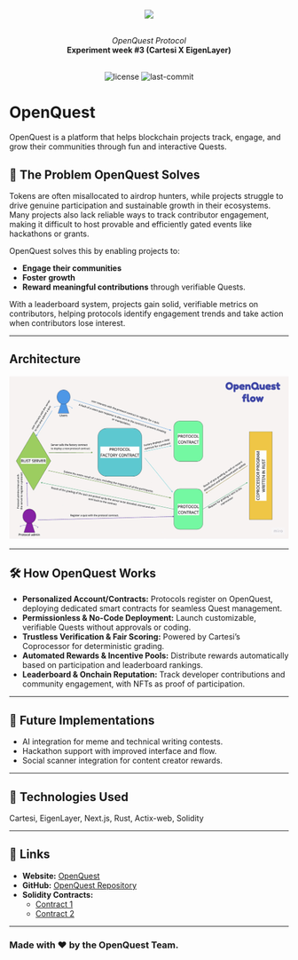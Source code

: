 <br>
<p align="center">
    <img src="https://github.com/Mugen-Builders/.github/assets/153661799/7ed08d4c-89f4-4bde-a635-0b332affbd5d" align="center" width="20%">
</p>
<br>
<div align="center">
    <i>OpenQuest Protocol</i>
</div>
<div align="center">
<b>Experiment week #3 (Cartesi X EigenLayer) </b>
</div>
<br>
<p align="center">
	<img src="https://img.shields.io/github/license/Nonnyjoe/OpenQuest?style=default&logo=opensourceinitiative&logoColor=white&color=79F7FA" alt="license">
	<img src="https://img.shields.io/github/last-commit/Nonnyjoe/OpenQuest?style=default&logo=git&logoColor=white&color=868380" alt="last-commit">
</p>

# OpenQuest

OpenQuest is a platform that helps blockchain projects track, engage, and grow their communities through fun and interactive Quests.

## 🚀 The Problem OpenQuest Solves

Tokens are often misallocated to airdrop hunters, while projects struggle to drive genuine participation and sustainable growth in their ecosystems. Many projects also lack reliable ways to track contributor engagement, making it difficult to host provable and efficiently gated events like hackathons or grants.

OpenQuest solves this by enabling projects to:

- **Engage their communities**
- **Foster growth**
- **Reward meaningful contributions** through verifiable Quests.

With a leaderboard system, projects gain solid, verifiable metrics on contributors, helping protocols identify engagement trends and take action when contributors lose interest.

---

## Architecture

![OpenQuest Architecture](img/flow.png)

---

## 🛠️ How OpenQuest Works

- **Personalized Account/Contracts:** Protocols register on OpenQuest, deploying dedicated smart contracts for seamless Quest management.
- **Permissionless & No-Code Deployment:** Launch customizable, verifiable Quests without approvals or coding.
- **Trustless Verification & Fair Scoring:** Powered by Cartesi’s Coprocessor for deterministic grading.
- **Automated Rewards & Incentive Pools:** Distribute rewards automatically based on participation and leaderboard rankings.
- **Leaderboard & Onchain Reputation:** Track developer contributions and community engagement, with NFTs as proof of participation.

---

## 🔮 Future Implementations

- AI integration for meme and technical writing contests.
- Hackathon support with improved interface and flow.
- Social scanner integration for content creator rewards.

---

## 🧰 Technologies Used

Cartesi, EigenLayer, Next.js, Rust, Actix-web, Solidity

---

## 🔗 Links

- **Website:** [OpenQuest](https://open-quest-xi.vercel.app/)
- **GitHub:** [OpenQuest Repository](https://github.com/Nonnyjoe/OpenQuest)
- **Solidity Contracts:**
  - [Contract 1](https://holesky.etherscan.io/address/0x78f7ddbb09d77f08b8e6a3df94e79fe606966d82)
  - [Contract 2](https://holesky.etherscan.io/address/0x4f26fc61dA4Ac6B8030F4178A9800ee40f9eDE38)

---

### Made with ❤️ by the OpenQuest Team.
